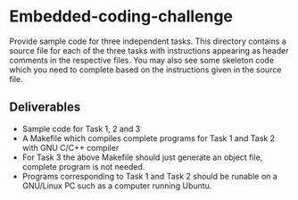 # Embedded-coding-challenge

Provide sample code for three independent tasks. This directory
contains a source file for each of the three tasks with instructions appearing as header
comments in the respective files. You may also see some skeleton code which you need to
complete based on the instructions given in the source file.

## Deliverables

- Sample code for Task 1, 2 and 3 
- A Makefile which compiles complete programs for Task 1 and Task 2 with GNU C/C++ compiler
- For Task 3 the above Makefile should just generate an object file, complete program is not needed.
- Programs corresponding to Task 1 and Task 2 should be runable on a GNU/Linux PC such as a computer running Ubuntu.


